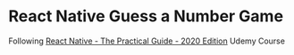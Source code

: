 # React Native Guess a Number Game

Following [React Native - The Practical Guide - 2020 Edition](https://www.udemy.com/course/react-native-the-practical-guide/) Udemy Course